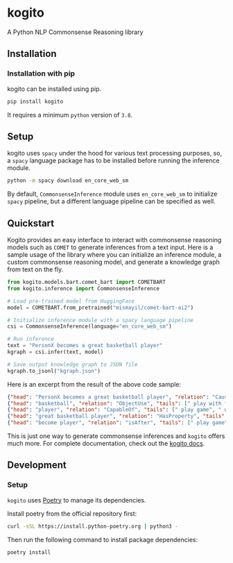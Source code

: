 # kogito
A Python NLP Commonsense Reasoning library

## Installation

### Installation with pip
kogito can be installed using pip.

```sh
pip install kogito
```

It requires a minimum ``python`` version of ``3.8``.

## Setup
kogito uses ``spacy`` under the hood for various text processing purposes, so, a ``spacy`` language package has to be installed before running the inference module.

```sh
python -m spacy download en_core_web_sm
``` 
By default, ``CommonsenseInference`` module uses ``en_core_web_sm`` to initialize ``spacy`` pipeline, but a different language pipeline can be specified as well.

## Quickstart
Kogito provides an easy interface to interact with commonsense reasoning models such as ``COMET`` to generate inferences from a text input.
Here is a sample usage of the library where you can initialize an inference module, a custom commonsense reasoning model, and generate a knowledge graph from text on the fly.

```python
from kogito.models.bart.comet_bart import COMETBART
from kogito.inference import CommonsenseInference

# Load pre-trained model from HuggingFace
model = COMETBART.from_pretrained("mismayil/comet-bart-ai2")

# Initialize inference module with a spacy language pipeline
csi = CommonsenseInference(language="en_core_web_sm")

# Run inference
text = "PersonX becomes a great basketball player"
kgraph = csi.infer(text, model)

# Save output knowledge graph to JSON file
kgraph.to_jsonl("kgraph.json")
```

Here is an excerpt from the result of the above code sample:

```json
{"head": "PersonX becomes a great basketball player", "relation": "Causes", "tails": [" PersonX practices every day.", " PersonX plays basketball every day", " PersonX practices every day"]}
{"head": "basketball", "relation": "ObjectUse", "tails": [" play with friends", " play basketball with", " play basketball"]}
{"head": "player", "relation": "CapableOf", "tails": [" play game", " win game", " play football"]}
{"head": "great basketball player", "relation": "HasProperty", "tails": [" good at basketball", " good at sports", " very good"]}
{"head": "become player", "relation": "isAfter", "tails": [" play game", " become coach", " play with"]}
```
This is just one way to generate commonsense inferences and ``kogito`` offers much more. For complete documentation, check out the [kogito docs](https://github.com).

## Development

### Setup
``kogito`` uses [Poetry](https://python-poetry.org/) to manage its dependencies. 

Install poetry from the official repository first:
```sh
curl -sSL https://install.python-poetry.org | python3 -
```

Then run the following command to install package dependencies:
```sh
poetry install
```

